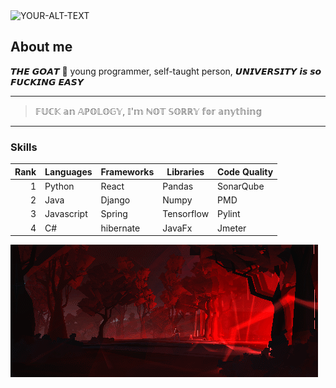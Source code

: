 <picture>
 <img alt="YOUR-ALT-TEXT" src="gift/explocionGif.gif">
</picture>

## About me

𝙏𝙃𝙀 𝙂𝙊𝘼𝙏 🐐 young programmer, self-taught person, 𝙐𝙉𝙄𝙑𝙀𝙍𝙎𝙄𝙏𝙔 𝙞𝙨 𝙨𝙤 𝙁𝙐𝘾𝙆𝙄𝙉𝙂 𝙀𝘼𝙎𝙔

---
> 𝔽𝕌ℂ𝕂 𝕒𝕟 𝔸ℙ𝕆𝕃𝕆𝔾𝕐, 𝕀'𝕞 ℕ𝕆𝕋 𝕊𝕆ℝℝ𝕐 𝕗𝕠𝕣 𝕒𝕟𝕪𝕥𝕙𝕚𝕟𝕘
---

### Skills

| Rank | Languages | Frameworks | Libraries  | Code Quality |
|-----:|-----------|------------|------------|--------------|
|     1| Python    | React      | Pandas     | SonarQube    |
|     2| Java      | Django     | Numpy      | PMD          |
|     3| Javascript| Spring     | Tensorflow | Pylint       |
|     4| C#        | hibernate  | JavaFx     | Jmeter       |

<picture>
 <img alt="YOUR-ALT-TEXT" src="gift/redForest.gif">
</picture>
